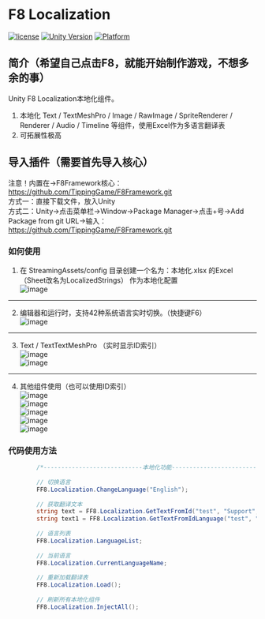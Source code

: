 # F8 Localization

[![license](http://img.shields.io/badge/license-MIT-green.svg)](https://opensource.org/licenses/MIT)
[![Unity Version](https://img.shields.io/badge/unity-2021.3.15f1-blue)](https://unity.com)
[![Platform](https://img.shields.io/badge/platform-Win%20%7C%20Android%20%7C%20iOS%20%7C%20Mac%20%7C%20Linux%20%7C%20WebGL-orange)]()

## 简介（希望自己点击F8，就能开始制作游戏，不想多余的事）
Unity F8 Localization本地化组件。
1. 本地化 Text / TextMeshPro / Image / RawImage / SpriteRenderer / Renderer / Audio / Timeline 等组件，使用Excel作为多语言翻译表
2. 可拓展性极高

## 导入插件（需要首先导入核心）
注意！内置在->F8Framework核心：https://github.com/TippingGame/F8Framework.git  
方式一：直接下载文件，放入Unity  
方式二：Unity->点击菜单栏->Window->Package Manager->点击+号->Add Package from git URL->输入：https://github.com/TippingGame/F8Framework.git

### 如何使用

1. 在 StreamingAssets/config 目录创建一个名为：本地化.xlsx 的Excel（Sheet改名为LocalizedStrings） 作为本地化配置  
   ![image](https://tippinggame-1257018413.cos.ap-guangzhou.myqcloud.com/TippingGame/Localization/ui_20240219212643.png)
----------------------------
2. 编辑器和运行时，支持42种系统语言实时切换。（快捷键F6）  
   ![image](https://tippinggame-1257018413.cos.ap-guangzhou.myqcloud.com/TippingGame/Localization/ui_20240219212707.png)
----------------------------
3. Text / TextTextMeshPro （实时显示ID索引）  
   ![image](https://tippinggame-1257018413.cos.ap-guangzhou.myqcloud.com/TippingGame/Localization/ui_20240219213728.png)  
   ![image](https://tippinggame-1257018413.cos.ap-guangzhou.myqcloud.com/TippingGame/Localization/ui_20240219213734.png)
----------------------------
4. 其他组件使用（也可以使用ID索引）  
   ![image](https://tippinggame-1257018413.cos.ap-guangzhou.myqcloud.com/TippingGame/Localization/ui_20240219213738_2.png)  
   ![image](https://tippinggame-1257018413.cos.ap-guangzhou.myqcloud.com/TippingGame/Localization/ui_20240219213741_2.png)  
   ![image](https://tippinggame-1257018413.cos.ap-guangzhou.myqcloud.com/TippingGame/Localization/ui_20241109113409.png)  
   ![image](https://tippinggame-1257018413.cos.ap-guangzhou.myqcloud.com/TippingGame/Localization/ui_20241109113656.png)  
   ![image](https://tippinggame-1257018413.cos.ap-guangzhou.myqcloud.com/TippingGame/Localization/ui_20240219213745.png)

### 代码使用方法
```C#
        /*----------------------------本地化功能----------------------------*/
        
        // 切换语言
        FF8.Localization.ChangeLanguage("English");
        
        // 获取翻译文本
        string text = FF8.Localization.GetTextFromId("test", "Support", "Format");
        string text1 = FF8.Localization.GetTextFromIdLanguage("test", "English");
        
        // 语言列表
        FF8.Localization.LanguageList;
        
        // 当前语言
        FF8.Localization.CurrentLanguageName;
        
        // 重新加载翻译表
        FF8.Localization.Load();
        
        // 刷新所有本地化组件
        FF8.Localization.InjectAll();
```

